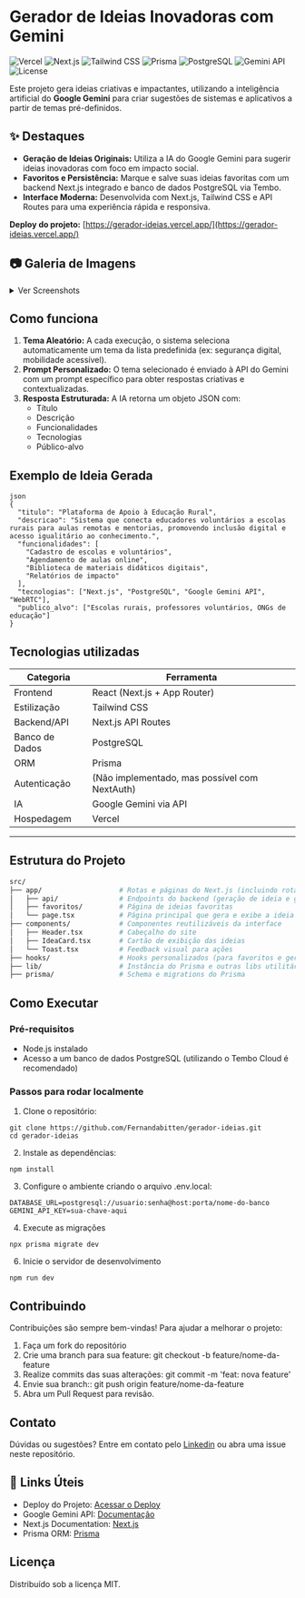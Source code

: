 # Gerador de Ideias Inovadoras com Gemini

![Vercel](https://vercelbadge.vercel.app/api/Fernandabitten/gerador-ideias)
![Next.js](https://img.shields.io/badge/Next.js-black?logo=next.js&logoColor=white)
![Tailwind CSS](https://img.shields.io/badge/TailwindCSS-38B2AC?logo=tailwind-css&logoColor=white)
![Prisma](https://img.shields.io/badge/Prisma-2D3748?logo=prisma&logoColor=white)
![PostgreSQL](https://img.shields.io/badge/PostgreSQL-316192?logo=postgresql&logoColor=white)
![Gemini API](https://img.shields.io/badge/Google%20Gemini-4285F4?logo=google&logoColor=white)
![License](https://img.shields.io/badge/License-MIT-yellow.svg)

Este projeto gera ideias criativas e impactantes, utilizando a inteligência artificial do **Google Gemini** para criar sugestões de sistemas e aplicativos a partir de temas pré-definidos. 

## ✨ Destaques

- **Geração de Ideias Originais:** Utiliza a IA do Google Gemini para sugerir ideias inovadoras com foco em impacto social.
- **Favoritos e Persistência:** Marque e salve suas ideias favoritas com um backend Next.js integrado e banco de dados PostgreSQL via Tembo.
- **Interface Moderna:** Desenvolvida com Next.js, Tailwind CSS e API Routes para uma experiência rápida e responsiva.

 **Deploy do projeto:** [https://gerador-ideias.vercel.app/](https://gerador-ideias.vercel.app/)

 ## 📷 Galeria de Imagens

<details>
  <summary>Ver Screenshots</summary>

  <div style="display: flex; flex-wrap: wrap; gap: 1rem;">
    <img src="https://github.com/user-attachments/assets/a00d33f3-89b7-488b-ad35-bd4143ceb365" alt="Screenshot 1" style="width: 300px;">
    <img src="https://github.com/user-attachments/assets/10aca613-107c-4b28-b655-eba2e0012b25" alt="Screenshot 2" style="width: 300px;">
    <img src="https://github.com/user-attachments/assets/954de5ba-cdf7-4f31-8297-9b3f2ebb2f7f" alt="Screenshot 3" style="width: 300px;">
  </div>

</details>

## Como funciona
1. **Tema Aleatório:** A cada execução, o sistema seleciona automaticamente um tema da lista predefinida (ex: segurança digital, mobilidade acessível).
2. **Prompt Personalizado:** O tema selecionado é enviado à API do Gemini com um prompt específico para obter respostas criativas e contextualizadas.
3. **Resposta Estruturada:** A IA retorna um objeto JSON com:
   - Título
   - Descrição
   - Funcionalidades
   - Tecnologias
   - Público-alvo

## Exemplo de Ideia Gerada
```
json
{
  "titulo": "Plataforma de Apoio à Educação Rural",
  "descricao": "Sistema que conecta educadores voluntários a escolas rurais para aulas remotas e mentorias, promovendo inclusão digital e acesso igualitário ao conhecimento.",
  "funcionalidades": [
    "Cadastro de escolas e voluntários",
    "Agendamento de aulas online",
    "Biblioteca de materiais didáticos digitais",
    "Relatórios de impacto"
  ],
  "tecnologias": ["Next.js", "PostgreSQL", "Google Gemini API", "WebRTC"],
  "publico_alvo": ["Escolas rurais, professores voluntários, ONGs de educação"]
}
```

## Tecnologias utilizadas
| Categoria         | Ferramenta                                   |
|------------------|-----------------------------------------------|
| Frontend         | React (Next.js + App Router)                  |
| Estilização      | Tailwind CSS                                  |
| Backend/API      | Next.js API Routes                            |
| Banco de Dados   | PostgreSQL                   |
| ORM              | Prisma                                        |
| Autenticação     | (Não implementado, mas possível com NextAuth) |
| IA               | Google Gemini via API                         |
| Hospedagem       | Vercel                                        |
--------------------------------------------------------------------

## Estrutura do Projeto
```bash
src/
├── app/                   # Rotas e páginas do Next.js (incluindo rotas API)
│   ├── api/               # Endpoints do backend (geração de ideia e gerenciamento de favoritos)
│   ├── favoritos/         # Página de ideias favoritas
│   └── page.tsx           # Página principal que gera e exibe a ideia
├── components/            # Componentes reutilizáveis da interface
│   ├── Header.tsx         # Cabeçalho do site
│   ├── IdeaCard.tsx       # Cartão de exibição das ideias
│   └── Toast.tsx          # Feedback visual para ações
├── hooks/                 # Hooks personalizados (para favoritos e geração de ideias)
├── lib/                   # Instância do Prisma e outras libs utilitárias
├── prisma/                # Schema e migrations do Prisma
```
## Como Executar
### Pré-requisitos
- Node.js instalado
- Acesso a um banco de dados PostgreSQL (utilizando o Tembo Cloud é recomendado)
### Passos para rodar localmente
1. Clone o repositório:
```
git clone https://github.com/Fernandabitten/gerador-ideias.git
cd gerador-ideias
```
2. Instale as dependências:
```
npm install
```
3. Configure o ambiente criando o arquivo .env.local:
```
DATABASE_URL=postgresql://usuario:senha@host:porta/nome-do-banco
GEMINI_API_KEY=sua-chave-aqui
```
4. Execute as migrações
```
npx prisma migrate dev
```
6. Inicie o servidor de desenvolvimento
```
npm run dev
```
## Contribuindo
Contribuições são sempre bem-vindas! Para ajudar a melhorar o projeto:
1. Faça um fork do repositório
2. Crie uma branch para sua feature: git checkout -b feature/nome-da-feature
3. Realize commits das suas alterações: git commit -m 'feat: nova feature'
4. Envie sua branch:: git push origin feature/nome-da-feature
5. Abra um Pull Request para revisão.

## Contato
Dúvidas ou sugestões? Entre em contato pelo  [Linkedin](https://www.linkedin.com/in/fernandabbittencourt/) ou abra uma issue neste repositório.

## 🔗 Links Úteis
- Deploy do Projeto: [Acessar o Deploy](https://gerador-ideias-ebht.vercel.app/)
- Google Gemini API: [Documentação](https://ai.google.dev/gemini-api/docs?hl=pt-br)
- Next.js Documentation: [Next.js](https://nextjs.org/docs)
- Prisma ORM: [Prisma](https://github.com/prisma/prisma)

## Licença
Distribuído sob a licença MIT. 


